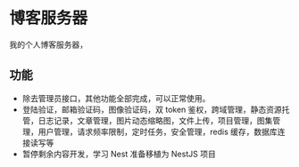 # 博客服务器

我的个人博客服务器，

## 功能

- 除去管理员接口，其他功能全部完成，可以正常使用。
- 登陆验证，邮箱验证码，图像验证码，双 token 鉴权，跨域管理，静态资源托管，日志记录，文章管理，图片动态缩略图，文件上传，项目管理，图集管理，用户管理，请求频率限制，定时任务，安全管理，redis 缓存，数据库连接读写等
- 暂停剩余内容开发，学习 Nest 准备移植为 NestJS 项目
